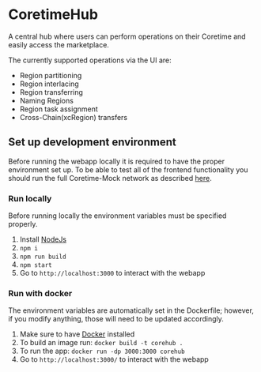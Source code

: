 # CoretimeHub

A central hub where users can perform operations on their Coretime and easily access the marketplace.

The currently supported operations via the UI are:
- Region partitioning
- Region interlacing
- Region transferring
- Naming Regions
- Region task assignment
- Cross-Chain(xcRegion) transfers

## Set up development environment

Before running the webapp locally it is required to have the proper environment set up. To be able to test all of the frontend functionality you should run the full Coretime-Mock network as described [here](https://github.com/RegionX-Labs/Coretime-Mock?tab=readme-ov-file#getting-started-with-zombienet).

### Run locally

Before running locally the environment variables must be specified properly.

1.  Install [NodeJs](https://nodejs.org/en/download)
2.  `npm i`
3.  `npm run build`
4. `npm start`
5.  Go to `http://localhost:3000` to interact with the webapp

### Run with docker

The environment variables are automatically set in the Dockerfile; however, if you modify anything, those will need to be updated accordingly.

1. Make sure to have [Docker](https://docs.docker.com/get-docker/) installed
2. To build an image run: `docker build -t corehub .`
3. To run the app: `docker run -dp 3000:3000 corehub`
4. Go to `http://localhost:3000/` to interact with the webapp
